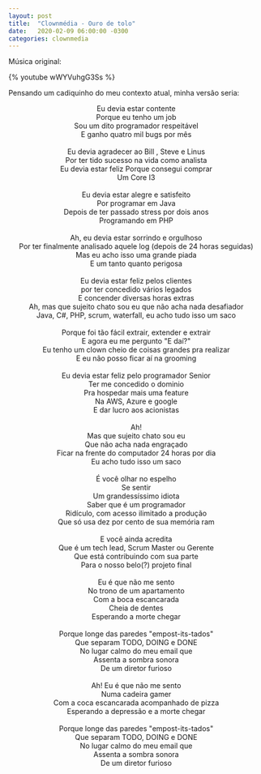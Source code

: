 ```yaml
---
layout: post
title:  "Clownmédia - Ouro de tolo"
date:   2020-02-09 06:00:00 -0300
categories: clownmedia
---
```


Música original:

{% youtube wWYVuhgG3Ss %}

Pensando um cadiquinho do meu contexto atual, minha versão seria:

<div align="center">
Eu devia estar contente<br>
Porque eu tenho um job<br>
Sou um dito programador respeitável<br>
E ganho quatro mil bugs por mês<br>
<br>
Eu devia agradecer ao Bill , Steve e Linus<br>
Por ter tido sucesso na vida como analista<br>
Eu devia estar feliz Porque consegui comprar<br>
Um Core I3<br>
<br>
Eu devia estar alegre e satisfeito<br>
Por programar em Java<br>
Depois de ter passado stress por dois anos<br>
Programando em PHP<br>
<br>
Ah, eu devia estar sorrindo e orgulhoso<br>
Por ter finalmente analisado aquele log (depois de 24 horas seguidas)<br>
Mas eu acho isso uma grande piada<br>
E um tanto quanto perigosa<br>
<br>
Eu devia estar feliz pelos clientes<br>
por ter concedido vários legados<br>
E concender diversas horas extras<br>
Ah, mas que sujeito chato sou eu que não acha nada desafiador <br>
Java, C#, PHP, scrum, waterfall, eu acho tudo isso um saco<br>
<br>
Porque foi tão fácil extrair, extender e extrair<br>
E agora eu me pergunto "E daí?"<br>
Eu tenho um clown cheio de coisas grandes pra realizar<br>
E eu não posso ficar aí na grooming<br>
<br>
Eu devia estar feliz pelo programador Senior<br>
Ter me concedido o dominio<br>
Pra hospedar mais uma feature<br>
Na AWS, Azure e google<br>
E dar lucro aos acionistas<br>
<br>
Ah!<br>
Mas que sujeito chato sou eu<br>
Que não acha nada engraçado<br>
Ficar na frente do computador 24 horas por dia<br>
Eu acho tudo isso um saco<br>
<br>
É você olhar no espelho<br>
Se sentir<br>
Um grandessíssimo idiota<br>
Saber que é um programador<br>
Ridículo, com acesso ilimitado a produção<br>
Que só usa dez por cento de sua memória ram<br>
<br>
E você ainda acredita<br>
Que é um tech lead, Scrum Master ou Gerente<br>
Que está contribuindo com sua parte<br>
Para o nosso belo(?) projeto final<br>
<br>
Eu é que não me sento<br>
No trono de um apartamento<br>
Com a boca escancarada<br>
Cheia de dentes<br>
Esperando a morte chegar<br>
<br>
Porque longe das paredes "empost-its-tados"<br>
Que separam TODO, DOING e DONE<br>
No lugar calmo do meu email que <br>
Assenta a sombra sonora<br>
De um diretor furioso<br>
<br>
Ah! Eu é que não me sento<br>
Numa cadeira gamer<br>
Com a coca escancarada acompanhado de pizza<br>
Esperando a depressão e a morte chegar<br>
<br>
Porque longe das paredes "empost-its-tados"<br>
Que separam TODO, DOING e DONE<br>
No lugar calmo do meu email que <br>
Assenta a sombra sonora<br>
De um diretor furioso<br>
</div>